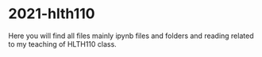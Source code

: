 # 2021-hlth110

Here you will find all files mainly ipynb files and folders and reading related to my teaching of HLTH110 class. 
